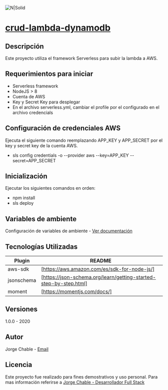 ![N|Solid](https://lh3.googleusercontent.com/proxy/O2W5qs6bCWd1UthCbrpymK4gVSGfvNG6VOak5YqTnrZXj0j7J6AT1bODZguuq8DZRFPKgO5J9z0xbAh3BLH0GySM1zo2R7ONS6VI-Jsq0pTcEQ)

# [crud-lambda-dynamodb](https://github.com/iOrchK)

## Descripción

Este proyecto utiliza el framework Serverless para subir la lambda a AWS.

## Requerimientos para iniciar

- Serverless framework
- NodeJS > 8
- Cuenta de AWS
- Key y Secret Key para desplegar
- En el archivo serverless.yml, cambiar el profile por el configurado en el archivo credencials

## Configuración de credenciales AWS

Ejecuta el siguiente comando reemplazando APP_KEY y APP_SECRET por el key y secret key de la cuenta AWS.

- sls config credentials -o --provider aws --key=APP_KEY --secret=APP_SECRET

## Inicialización

Ejecutar los siguientes comandos en orden:

- npm install
- sls deploy

## Variables de ambiente

Configuración de variables de ambiente - [Ver documentación](https://docs.aws.amazon.com/lambda/latest/dg/configuration-envvars.html)

## Tecnologías Utilizadas

| Plugin     | README                                                            |
| ---------- | ----------------------------------------------------------------- |
| aws-sdk    | [https://aws.amazon.com/es/sdk-for-node-js/]                      |
| jsonschema | [https://json-schema.org/learn/getting-started-step-by-step.html] |
| moment     | [https://momentjs.com/docs/]                                      |

## Versiones

1.0.0 - 2020

## Autor

Jorge Chable - [Email](yahicimosclick9193@gmail.com)

## Licencia

Este proyecto fue realizado para fines demostrativos y uso personal.
Para mas información referirse a [Jorge Chable - Desarrollador Full Stack](https://web.facebook.com/kaRyjOrch)
